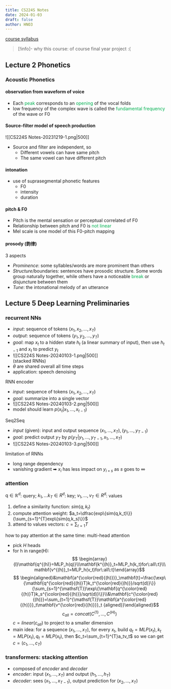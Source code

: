 ```yaml
---
title: CS224S Notes
date: 2024-01-03
draft: false
author: HNO3
---
```

[course syllabus](https://web.stanford.edu/class/cs224s/syllabus/)

>[!info]- why this course:
>of course final year project :(

## Lecture 2 Phonetics

### Acoustic Phonetics

#### observation from waveform of voice
- Each <font color="#00b050">peak</font> corresponds to an <font color="#00b050">opening</font> of the vocal folds
- low frequency of the complex wave is called the <font color="#00b050">fundamental frequency</font> of the wave or F0

#### Source-filter model of speech production
![[CS224S Notes-20231219-1.png|500]]
- Source and filter are independent, so
	- Different vowels can have same pitch
	- The same vowel can have different pitch

#### intonation
- use of suprasegmental phonetic features
	- F0
	- intensity
	- duration

#### pitch & F0
- Pitch is the mental sensation or perceptual correlated of F0
- Relationship between pitch and F0 is <font color="#00b050">not linear</font>
- Mel scale is one model of this F0-pitch mapping

#### prosody (韵律)
3 aspects
- *Prominence*: some syllables/words are more prominent than others
- *Structure*/boundaries: sentences have prosodic structure. Some words group naturally together, while others have a noticeable <font color="#00b050">break</font> or disjuncture between them
- *Tune*: the intonational melody of an utterance



## Lecture 5 Deep Learning Preliminaries

### recurrent NNs

- *input*: sequence of tokens $(x_1,x_2,...,x_T)$
- *output*: sequence of tokens $(y_1,y_2,...,y_T)$
- *goal*: map $x_t$ to a hidden state $h_t$ (a linear summary of input), then use $h_{t-1}$ and $x_t$ to predict $y_t$
- ![[CS224S Notes-20240103-1.png|500]]<br>(stacked RNNs)
- $\theta$ are shared overall all time steps
- application: speech denoising

RNN encoder
- *input*: sequence of tokens $(x_1,x_2,...,x_T)$
- *goal*: summarize into a single vector
- ![[CS224S Notes-20240103-2.png|500]]
- model should learn $p(x_t|x_1,...,x_{t-1})$

Seq2Seq
- *input* (given): input and output sequence $(x_1,...,x_T),(y_1,...,y_{T-1})$
- *goal*: predict output $y_T$ by $p(y_T|y_1,...,y_{T-1},x_1,...,x_T)$
- ![[CS224S Notes-20240103-3.png|500]]

limitation of RNNs
- long range dependency
- vanishing gradient ➡ $x_i$ has less impact on $y_{i+s}$ as $s$ goes to $\infty$

### attention

$\mathrm{q}\in\mathbb{R}^d$: query; $k_1,...k_T\in R^d$: key; $v_1,...,v_T\in R^d$: values
1. define a similarity function: $sim(q,k_t)$
2. compute attention weight: $a_t=\dfrac{exp\{sim(q,k_t)\}}{\sum_{s=1}^{T}exp\{sim(q,k_s)\}}$
3. attend to values vectors: $c = \sum_{t=1}{T}$

how to pay attention at the same time: multi-head attention
- pick $H$ heads
- for h in range(H): $$ \begin{array}{l}\mathbf{q^{(h)}=MLP_h(q)}\\\mathbf{k^{(h)}_t=MLP_h(k_t)for\:all\:t}\\\mathbf{v^{(h)}_t=MLP_h(v_t)for\:all\:t}\end{array}$$$$ \begin{aligned}&\mathbf{a^{\color{red}{(h)}}}_\mathbf{t}=\frac{\exp\{\mathbf{q^{\color{red}{(h)}T}k_t^{\color{red}{(h)}}/sqrt(d)}\}}{\sum_{s=1}^{\mathsf{T}}\exp\{\mathbf{q^{\color{red}{(h)}T}k_s^{\color{red}{(h)}}/sqrt(d)}\}}\\&\mathbf{c^{\color{red}{(h)}}=\sum_{t=1}^{\mathsf{T}}\mathbf{a^{\color{red}{(h)}}}_t\mathbf{v^{\color{red}{(h)}}}_t {aligned}}\end{aligned}$$$$c_{all}=concat(C^{(1)},...,C^{(H)})$$ $c=linear(c_{all})$ to project to a smaller dimension
- main idea: for a sequence $(x_1,...,x_T)$, for every $x_t$, build $q_t=MLP(x_t), k_t=MLP(x_t),q_t=MLP(x_t)$, then $c_t=\sum_{t=1}^{T}a_tv_t$ so we can get $c=(c_1,...,c_T)$

### transformers: stacking attention
- composed of *encoder* and *decoder*
- *encoder*: input $(x_1,...,x_T)$ and output $(h_1,...,h_T)$
- *decoder*: sees $(x_1,...,x_{T-1})$, output prediction for $(x_2,...,x_T)$


